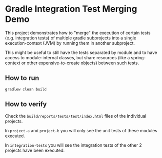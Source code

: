 # Gradle Integration Test Merging Demo

This project demonstrates how to "merge" the execution of certain tests (e.g. integration tests) of multiple gradle subprojects into a single execution-context (JVM) by running them in another subproject.

This might be useful to still have the tests separated by module and to have access to module-internal classes, but share resources (like a spring-context or other expensive-to-create objects) between such tests.

## How to run

`gradlew clean build`

## How to verify

Check the `build/reports/tests/test/index.html` files of the individual projects.

In `project-a` and `project-b` you will only see the unit tests of these modules executed.

In `integration-tests` you will see the integration tests of the other 2 projects have been executed.